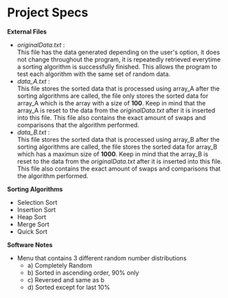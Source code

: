 <h1> Project Specs </h1>
<p> <b> External Files </b><br>
    <ul>
    <li><i>originalData.txt</i> :<br>This file has the data
                              generated depending on the
                              user's option, it does not change
                              throughout the program, it is repeatedly
                              retrieved everytime a sorting algorithm is 
                              successfully finished. This allows the program to
                              test each algorithm with the same set of random data.
                              </li>
   <li><i>data_A.txt</i> :<br> This file stores the sorted data
                               that is processed using array_A after
                               the sorting algorithms are called, the file
                               only stores the sorted data for array_A which is
                               the array with a size of <b>100</b>. Keep in mind that the
                               array_A is reset to the data from the <i>originalData.txt
                               </i>after it is inserted into this file. This file also contains
                               the exact amount of swaps and comparisons that the algorithm performed.
                               </li>
   <li><i>data_B.txt</i> :<br> This file stores the sorted data
                               that is processed using array_B after
                               the sorting algorithms are called, the file
                               stores the sorted data for array_B which has a 
                               maximun size of <b>1000</b>. Keep in mind that the array_B
                               is reset to the data from the <i>originalData.txt</i> after it
                               is inserted into this file. This file also contains the exact amount 
                               of swaps and comparisons that the algorithm performed.
                               </li>
   </ul>
  <p> <b> Sorting Algorithms </b><br>
<ul> 
      <li> Selection Sort </li>
      <li> Insertion Sort </li>
      <li> Heap Sort </li>
      <li> Merge Sort </li>
      <li> Quick Sort </li> 
     
</ul>
<p> <b> Software Notes </b><br>
<ul> 
     <li> Menu that contains 3 different random number distributions 
       <ul>
         <li> a) Completely Random </li>
         <li> b) Sorted in ascending order, 90% only</li>
         <li> c) Reversed and same as b </li>
         <li> d) Sorted except for last 10% </li>
      </ul>
    </li>
</ul>

   
